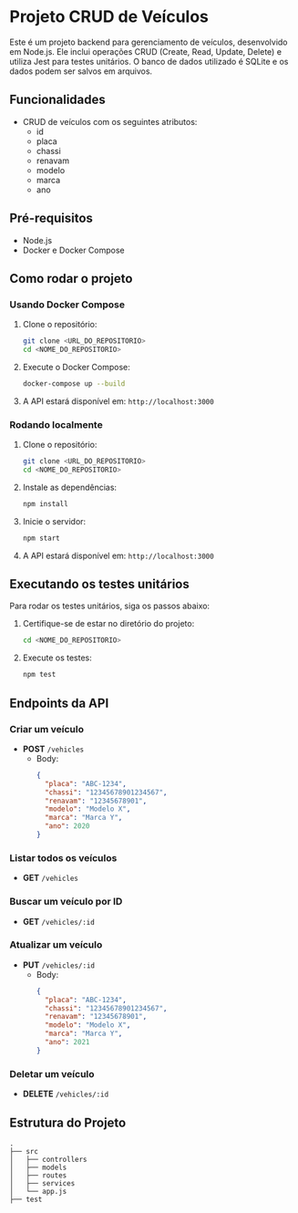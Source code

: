 # Projeto CRUD de Veículos

Este é um projeto backend para gerenciamento de veículos, desenvolvido em Node.js. Ele inclui operações CRUD (Create, Read, Update, Delete) e utiliza Jest para testes unitários. O banco de dados utilizado é SQLite e os dados podem ser salvos em arquivos.

## Funcionalidades

- CRUD de veículos com os seguintes atributos:
  - id
  - placa
  - chassi
  - renavam
  - modelo
  - marca
  - ano

## Pré-requisitos

- Node.js
- Docker e Docker Compose

## Como rodar o projeto

### Usando Docker Compose

1. Clone o repositório:
    ```bash
    git clone <URL_DO_REPOSITORIO>
    cd <NOME_DO_REPOSITORIO>
    ```

2. Execute o Docker Compose:
    ```bash
    docker-compose up --build
    ```

3. A API estará disponível em: `http://localhost:3000`

### Rodando localmente

1. Clone o repositório:
    ```bash
    git clone <URL_DO_REPOSITORIO>
    cd <NOME_DO_REPOSITORIO>
    ```

2. Instale as dependências:
    ```bash
    npm install
    ```

3. Inicie o servidor:
    ```bash
    npm start
    ```

4. A API estará disponível em: `http://localhost:3000`

## Executando os testes unitários

Para rodar os testes unitários, siga os passos abaixo:

1. Certifique-se de estar no diretório do projeto:
    ```bash
    cd <NOME_DO_REPOSITORIO>
    ```

2. Execute os testes:
    ```bash
    npm test
    ```

## Endpoints da API

### Criar um veículo
- **POST** `/vehicles`
  - Body: 
    ```json
    {
      "placa": "ABC-1234",
      "chassi": "12345678901234567",
      "renavam": "12345678901",
      "modelo": "Modelo X",
      "marca": "Marca Y",
      "ano": 2020
    }
    ```

### Listar todos os veículos
- **GET** `/vehicles`

### Buscar um veículo por ID
- **GET** `/vehicles/:id`

### Atualizar um veículo
- **PUT** `/vehicles/:id`
  - Body: 
    ```json
    {
      "placa": "ABC-1234",
      "chassi": "12345678901234567",
      "renavam": "12345678901",
      "modelo": "Modelo X",
      "marca": "Marca Y",
      "ano": 2021
    }
    ```

### Deletar um veículo
- **DELETE** `/vehicles/:id`

## Estrutura do Projeto

    .
    ├── src
    │   ├── controllers
    │   ├── models
    │   ├── routes
    │   ├── services
    │   └── app.js
    ├── test
